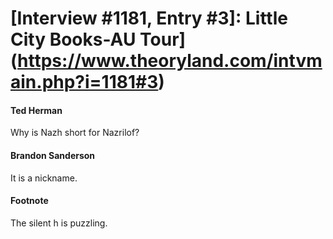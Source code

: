 # [Interview #1181, Entry #3]: Little City Books-AU Tour](https://www.theoryland.com/intvmain.php?i=1181#3)

#### Ted Herman

Why is Nazh short for Nazrilof?

#### Brandon Sanderson

It is a nickname.

#### Footnote

The silent h is puzzling.


